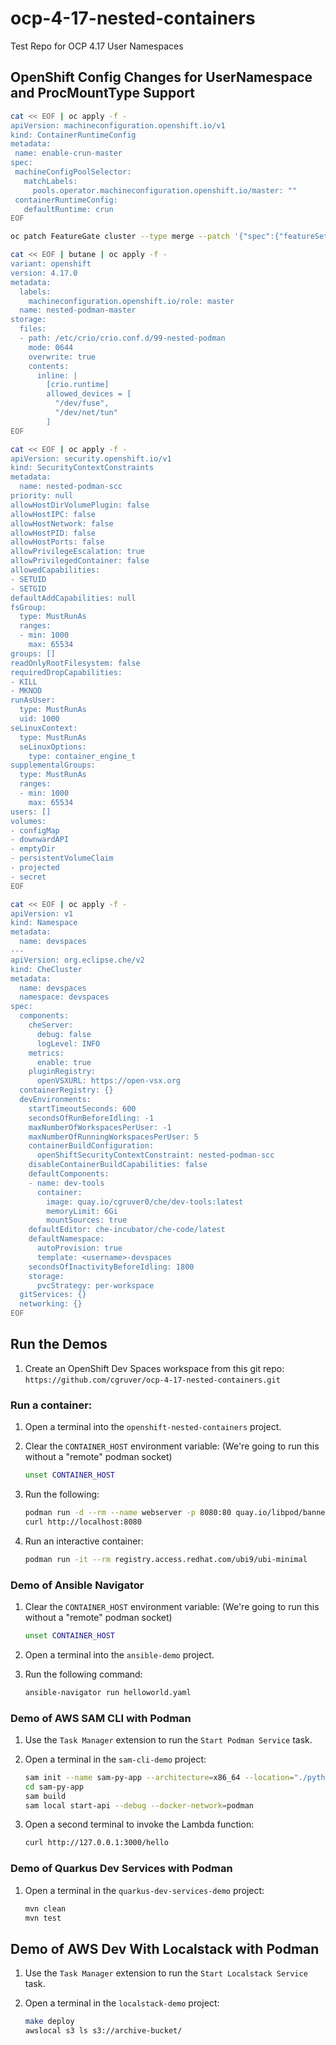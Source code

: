 # ocp-4-17-nested-containers
Test Repo for OCP 4.17 User Namespaces

## OpenShift Config Changes for UserNamespace and ProcMountType Support

```bash
cat << EOF | oc apply -f -
apiVersion: machineconfiguration.openshift.io/v1
kind: ContainerRuntimeConfig
metadata:
 name: enable-crun-master
spec:
 machineConfigPoolSelector:
   matchLabels:
     pools.operator.machineconfiguration.openshift.io/master: ""
 containerRuntimeConfig:
   defaultRuntime: crun
EOF
```

```bash
oc patch FeatureGate cluster --type merge --patch '{"spec":{"featureSet":"CustomNoUpgrade","customNoUpgrade":{"enabled":["ProcMountType","UserNamespacesSupport"]}}}'
```

```bash
cat << EOF | butane | oc apply -f -
variant: openshift
version: 4.17.0
metadata:
  labels:
    machineconfiguration.openshift.io/role: master
  name: nested-podman-master
storage:
  files:
  - path: /etc/crio/crio.conf.d/99-nested-podman
    mode: 0644
    overwrite: true
    contents:
      inline: |
        [crio.runtime]
        allowed_devices = [
          "/dev/fuse",
          "/dev/net/tun"
        ]
EOF
```

```bash
cat << EOF | oc apply -f -
apiVersion: security.openshift.io/v1
kind: SecurityContextConstraints
metadata:
  name: nested-podman-scc
priority: null
allowHostDirVolumePlugin: false
allowHostIPC: false
allowHostNetwork: false
allowHostPID: false
allowHostPorts: false
allowPrivilegeEscalation: true
allowPrivilegedContainer: false
allowedCapabilities:
- SETUID
- SETGID
defaultAddCapabilities: null
fsGroup:
  type: MustRunAs
  ranges:
  - min: 1000
    max: 65534
groups: []
readOnlyRootFilesystem: false
requiredDropCapabilities:
- KILL
- MKNOD
runAsUser:
  type: MustRunAs
  uid: 1000
seLinuxContext:
  type: MustRunAs
  seLinuxOptions:
    type: container_engine_t
supplementalGroups:
  type: MustRunAs
  ranges:
  - min: 1000
    max: 65534
users: []
volumes:
- configMap
- downwardAPI
- emptyDir
- persistentVolumeClaim
- projected
- secret
EOF
```

```bash
cat << EOF | oc apply -f -
apiVersion: v1                      
kind: Namespace                 
metadata:
  name: devspaces
---           
apiVersion: org.eclipse.che/v2 
kind: CheCluster   
metadata:              
  name: devspaces  
  namespace: devspaces
spec:                         
  components:                  
    cheServer:      
      debug: false
      logLevel: INFO
    metrics:                
      enable: true
    pluginRegistry:
      openVSXURL: https://open-vsx.org
  containerRegistry: {}      
  devEnvironments:       
    startTimeoutSeconds: 600
    secondsOfRunBeforeIdling: -1
    maxNumberOfWorkspacesPerUser: -1
    maxNumberOfRunningWorkspacesPerUser: 5
    containerBuildConfiguration:
      openShiftSecurityContextConstraint: nested-podman-scc
    disableContainerBuildCapabilities: false
    defaultComponents:
    - name: dev-tools
      container:
        image: quay.io/cgruver0/che/dev-tools:latest
        memoryLimit: 6Gi
        mountSources: true
    defaultEditor: che-incubator/che-code/latest
    defaultNamespace:
      autoProvision: true
      template: <username>-devspaces
    secondsOfInactivityBeforeIdling: 1800
    storage:
      pvcStrategy: per-workspace
  gitServices: {}
  networking: {}   
EOF
```

## Run the Demos

1. Create an OpenShift Dev Spaces workspace from this git repo: `https://github.com/cgruver/ocp-4-17-nested-containers.git`

### Run a container:

1. Open a terminal into the `openshift-nested-containers` project.

1. Clear the `CONTAINER_HOST` environment variable: (We're going to run this without a "remote" podman socket)

   ```bash
   unset CONTAINER_HOST
   ```

1. Run the following:

   ```bash
   podman run -d --rm --name webserver -p 8080:80 quay.io/libpod/banner
   curl http://localhost:8080
   ```

1. Run an interactive container:

   ```bash
   podman run -it --rm registry.access.redhat.com/ubi9/ubi-minimal
   ```

### Demo of Ansible Navigator

1. Clear the `CONTAINER_HOST` environment variable: (We're going to run this without a "remote" podman socket)

   ```bash
   unset CONTAINER_HOST
   ```

1. Open a terminal into the `ansible-demo` project.

1. Run the following command:

   ```bash
   ansible-navigator run helloworld.yaml
   ```

### Demo of AWS SAM CLI with Podman

1. Use the `Task Manager` extension to run the `Start Podman Service` task.

1. Open a terminal in the `sam-cli-demo` project:

   ```bash
   sam init --name sam-py-app --architecture=x86_64 --location="./python3.9/hello" --no-tracing --no-application-insights --no-input
   cd sam-py-app
   sam build
   sam local start-api --debug --docker-network=podman
   ```

1. Open a second terminal to invoke the Lambda function:

   ```bash
   curl http://127.0.0.1:3000/hello
   ```

### Demo of Quarkus Dev Services with Podman

1. Open a terminal in the `quarkus-dev-services-demo` project:

   ```bash
   mvn clean
   mvn test
   ```

## Demo of AWS Dev With Localstack with Podman

1. Use the `Task Manager` extension to run the `Start Localstack Service` task.

1. Open a terminal in the `localstack-demo` project:

   ```bash
   make deploy
   awslocal s3 ls s3://archive-bucket/
   ```

